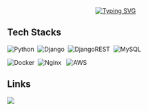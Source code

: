 <div align="center">
<a href="https://git.io/typing-svg"><img src="https://readme-typing-svg.demolab.com?font=Noto+Sans+Korean&size=19&pause=2000&color=D2B1E6&background=872E9A00&center=true&vCenter=true&width=500&lines=%EC%95%88%EB%85%95%ED%95%98%EC%84%B8%EC%9A%94!+%EB%81%88%EC%A7%88%EA%B8%B4+%EA%B0%9C%EB%B0%9C%EC%9E%90+%EA%B9%80%EC%98%81%EB%B9%88%EC%9E%85%EB%8B%88%EB%8B%A4!;%EC%9D%98%EA%B5%AC%EC%8B%AC%EC%9D%84+%ED%95%B4%EC%86%8C%ED%95%98%EA%B8%B0+%EC%9C%84%ED%95%B4+%EB%81%9D%EA%B9%8C%EC%A7%80+%EB%8F%84%EC%A0%84%ED%95%98%EB%A9%B0+%EA%B7%B8+%EA%B3%BC%EC%A0%95%EC%9D%84+%EC%A6%90%EA%B9%81%EB%8B%88%EB%8B%A4" alt="Typing SVG" /></a>
</div>

<div>
<h2>Tech Stacks</h2>
</div>

<div>
 
![Python](https://img.shields.io/badge/python-3670A0?style=for-the-badge&logo=python&logoColor=ffdd54)&nbsp; 
![Django](https://img.shields.io/badge/django-%23092E20.svg?style=for-the-badge&logo=django&logoColor=white)&nbsp; 
![DjangoREST](https://img.shields.io/badge/DJANGO-REST-ff1709?style=for-the-badge&logo=django&logoColor=white&color=ff1709&labelColor=gray)&nbsp;
![MySQL](https://img.shields.io/badge/mysql-%2300f.svg?style=for-the-badge&logo=mysql&logoColor=white)&nbsp; 
  
 
![Docker](https://img.shields.io/badge/docker-%230db7ed.svg?style=for-the-badge&logo=docker&logoColor=white)&nbsp; 
![Nginx](https://img.shields.io/badge/nginx-%23009639.svg?style=for-the-badge&logo=nginx&logoColor=white)  &nbsp; 
![AWS](https://img.shields.io/badge/AWS-%23FF9900.svg?style=for-the-badge&logo=amazon-aws&logoColor=white)


  
  
  
  


</div>

<div>
<h2>Links</h2>
<a href ="https://horse-keyboard-0d4.notion.site/11f4779ae7db4c0e94cf7751ffd27e14?v=6216c8ba08fd4ee8a474850840e0a1c3">
<img src="https://img.shields.io/badge/Blog-black?style=flat-square&logo=Notion&logoColor=white"/></a> 
</div>




<!--
**tbhumblestar/tbhumblestar** is a ✨ _special_ ✨ repository because its `README.md` (this file) appears on your GitHub profile.

Here are some ideas to get you started:

- 🔭 I’m currently working on ...
- 🌱 I’m currently learning ...
- 👯 I’m looking to collaborate on ...
- 🤔 I’m looking for help with ...
- 💬 Ask me about ...
- 📫 How to reach me: ...
- 😄 Pronouns: ...
- ⚡ Fun fact: ...
-->
